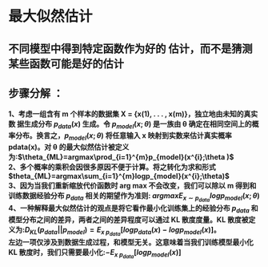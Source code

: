 # 最大似然估计
## 不同模型中得到特定函数作为好的 估计，而不是猜测某些函数可能是好的估计
## 步骤分解 ：
**1、考虑一组含有 m 个样本的数据集 X = {x(1), . . . , x(m)}，独立地由未知的真实数
据生成分布 $p_{data}(x)$ 生成。令 $p_{model}(x; θ)$ 是一族由 θ 确定在相同空间上的概率分布。换言之，$p_{model}(x; θ)$
将任意输入 x 映射到实数来估计真实概率 pdata(x)。对 θ 的最大似然估计被定义为:$\theta_{ML}=argmax\prod_{i=1}^{m}p_{model}(x^{i};\theta )$**  
**2、多个概率的乘积会因很多原因不便于计算。将之转化为求和形式$theta_{ML}=argmax\sum_{i=1}^{m}logp_{model}(x^{i};\theta)$**  
**3、因为当我们重新缩放代价函数时 arg max 不会改变，我们可以除以 m 得到和训练数据经验分布 $p_{data}$ 相关的期望作为准则:
$argmaxE_{x∼p_{data}}logp_{model}(x;θ)$**  
**4、一种解释最大似然估计的观点是将它看作最小化训练集上的经验分布 $p_{data}$ 和模型分布之间的差异，两者之间的差异程度可以通过 KL 散度度量。KL 散度被定义为:$D_{KL}(p_{data}||p_{model})=E_{x~p_{data}}[logp_{data}(x)-logp_{model}(x)]$。**  
**左边一项仅涉及到数据生成过程，和模型无关。这意味着当我们训练模型最小化 KL 散度时，我们只需要最小化:$-E_{x~p_{data}}[logp_{model}(x)]$**

